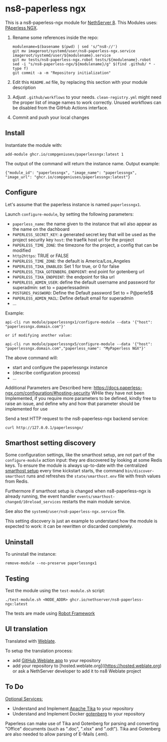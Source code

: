 # ns8-paperless ngx

This is a ns8-paperless-ngx module for [NethServer 8](https://github.com/NethServer/ns8-core).
This Modules uses: [PAperless NGX](https://github.com/paperless-ngx/paperless-ngx). 

1. Rename some references inside the repo:
   ```
   modulename=$(basename $(pwd) | sed 's/^ns8-//')
   git mv imageroot/systemd/user/ns8-paperless-ngx.service imageroot/systemd/user/${modulename}.service
   git mv tests/ns8-paperless-ngx.robot tests/${modulename}.robot
   sed -i "s/ns8-paperless-ngx/${modulename}/g" $(find .github/ * -type f)
   git commit -a -m "Repository initialization"
   ```

1. Edit this `README.md` file, by replacing this section with your module
   description

1. Adjust `.github/workflows` to your needs. `clean-registry.yml` might
   need the proper list of image names to work correctly. Unused workflows
   can be disabled from the GitHub Actions interface.

1. Commit and push your local changes

## Install

Instantiate the module with:

    add-module ghcr.io/compgeniuses/paperlessngx:latest 1

The output of the command will return the instance name.
Output example:

    {"module_id": "paperlessngx", "image_name": "paperlessngx", "image_url": "ghcr.io/compgeniuses/paperlessngx:latest"}

## Configure

Let's assume that the paperless instance is named `paperlessngx1`.

Launch `configure-module`, by setting the following parameters:

- `paperless_name`: the name given to the instance that wil also appear as the name on the dachboard
- `PAPERLESS_SECRET_KEY`: a generated secret key that will be used as the project security key
  `host`: the traefik host url for the project
- `PAPERLESS_TIME_ZONE`: the timezone for the project, a config that can be modified
- `http2https`: TRUE or FALSE
- `PAPERLESS_TIME_ZONE`: the default is America/Los_Angeles
- `PAPERLESS_TIKA_ENABLED`: Set 1 for true, or 0 for false
- `PAPERLESS_TIKA_GOTENBERG_ENDPOINT`: end point for gotenberg url
- `PAPERLESS_TIKA_ENDPOINT`: the endpoint for tika url
- `PAPERLESS_ADMIN_USER`: define the default username and password for superadmin: set to = paperlessadmin
- `POSTGRES_PASSWORD`: Define the Default password Set to = P@perle5$
- `PAPERLESS_ADMIN_MAIL`: Define default email for superadmin
- ...

Example:

    api-cli run module/paperlessngx1/configure-module --data '{"host": "paperlessngx.domain.com"}'

    or if modifying another value: 

    api-cli run module/paperlessngx5/configure-module --data '{"host": "paperlessngx.domain.com","paperless_name": "MyPaperless NGX"}'

The above command will:
- start and configure the paperlessngx instance
- (describe configuration process)
- ...

Additional Parameters are Described here:
https://docs.paperless-ngx.com/configuration/#hosting-security
WHile they have not been Implemented, if you require more parameters to be defined, kindly free to raise an issue, and define why and how that parameter should be implemented for use

Send a test HTTP request to the ns8-paperless-ngx backend service:

    curl http://127.0.0.1/paperlessngx/

## Smarthost setting discovery

Some configuration settings, like the smarthost setup, are not part of the
`configure-module` action input: they are discovered by looking at some
Redis keys.  To ensure the module is always up-to-date with the
centralized [smarthost
setup](https://nethserver.github.io/ns8-core/core/smarthost/) every time
kickstart starts, the command `bin/discover-smarthost` runs and refreshes
the `state/smarthost.env` file with fresh values from Redis.

Furthermore if smarthost setup is changed when ns8-paperless-ngx is already
running, the event handler `events/smarthost-changed/10reload_services`
restarts the main module service.

See also the `systemd/user/ns8-paperless-ngx.service` file.

This setting discovery is just an example to understand how the module is
expected to work: it can be rewritten or discarded completely.

## Uninstall

To uninstall the instance:

    remove-module --no-preserve paperlessngx1

## Testing

Test the module using the `test-module.sh` script:


    ./test-module.sh <NODE_ADDR> ghcr.io/nethserver/ns8-paperless-ngx:latest

The tests are made using [Robot Framework](https://robotframework.org/)

## UI translation

Translated with [Weblate](https://hosted.weblate.org/projects/ns8/).

To setup the translation process:

- add [GitHub Weblate app](https://docs.weblate.org/en/latest/admin/continuous.html#github-setup) to your repository
- add your repository to [hosted.weblate.org]((https://hosted.weblate.org) or ask a NethServer developer to add it to ns8 Weblate project

## To Do
[Optional Services:](https://docs.paperless-ngx.com/configuration/#optional-services)
- Understand and Implement [Apache Tika](https://tika.apache.org/) to your repository
- Understand and Implement Docker  [gotenberg](https://gotenberg.dev/) to your repository

Paperless can make use of Tika and Gotenberg for parsing and converting "Office" documents (such as ".doc", ".xlsx" and ".odt"). Tika and Gotenberg are also needed to allow parsing of E-Mails (.eml).